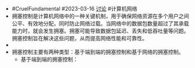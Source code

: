 - #CruelFundamental #2023-03-16 [讨论](https://github.com/CYZH1307/CruelFundamental/tree/main/homework/202303/16) #计算机网络
- 拥塞控制是计算机网络中的一种关键机制，用于确保网络资源在多个用户之间公平、有效地分配，同时防止网络过载。当网络中的数据包数量超过了其承载能力时，就会发生拥塞。拥塞可能导致数据包延迟、丢失和低吞吐量等问题。拥塞控制旨在解决这些问题，从而提高网络性能和可靠性。
-
- 拥塞控制主要有两种类型：基于端到端的拥塞控制和基于网络的拥塞控制。
	- 基于端到端的拥塞控制：